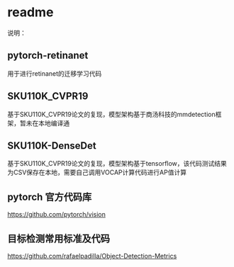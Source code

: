 # readme

说明：

## pytorch-retinanet

用于进行retinanet的迁移学习代码

## SKU110K_CVPR19

基于SKU110K_CVPR19论文的复现，模型架构基于商汤科技的mmdetection框架，暂未在本地编译通

## SKU110K-DenseDet

基于SKU110K_CVPR19论文的复现，模型架构基于tensorflow，该代码测试结果为CSV保存在本地，需要自己调用VOCAP计算代码进行AP值计算

## pytorch 官方代码库

https://github.com/pytorch/vision

## 目标检测常用标准及代码

https://github.com/rafaelpadilla/Object-Detection-Metrics

